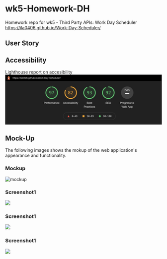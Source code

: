 # wk5-Homework-DH
Homework repo for wk5 - Third Party APIs: Work Day Scheduler
https://ila0406.github.io/Work-Day-Scheduler/

## User Story


## Accessibility
Lighthouse report on accesibility
![Lighthouse](./assets/images/lighthouse.png)

## Mock-Up 

The following images shows the mokup of the web application's appearance and functionality. 

### Mockup
![mockup](./assets/images/mockup.gif)

### Screenshot1

![](./assets/images/xxxx.png)

### Screenshot1

![](./assets/images/xxxx.png)

### Screenshot1

![](./assets/images/xxxx.png)
